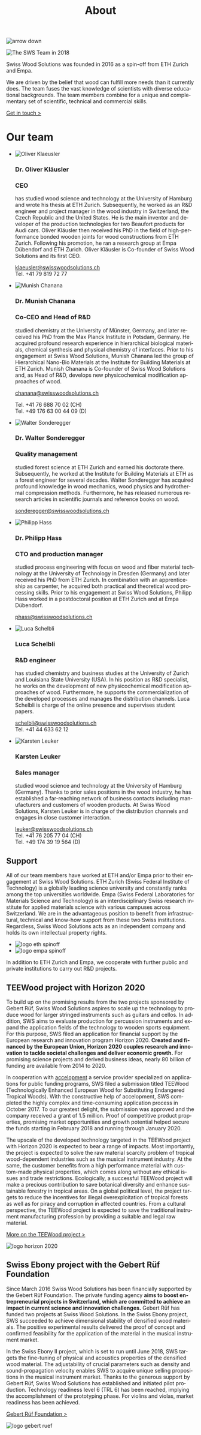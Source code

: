 ﻿---
lang: en
title: 'About'
order: 6
---

<div class="full-width-kenburns">
<div class="wrap-bg-image">


![arrow down](/assets/images/arrow-d-white.svg)
</div>
<img srcset="/assets/images/About_1_Tropical_Wood_Tropenholz_Ersatz_Replacement_Alternative_Sonowood_Ebony_Ebenholz_Swiss_Wood_Solutions_Klimaschutz_ETH_Zuerich_Startup_Schweiz_Switzerland.jpg"
     src="/assets/images/team_cover.jpg" alt="The SWS Team in 2018">
</div>

<div class="full-width">
<div class="wrap -cols2">

Swiss Wood Solutions was founded in 2016 as a spin-off from ETH Zurich
and Empa.

We are driven by the belief that wood can fulfill more needs
than it currently does. The team fuses the vast knowledge of scientists
with diverse educational backgrounds. The team members combine for a
unique and complementary set of scientific, technical and commercial
skills.

<a class="btn -red" href="/en/contact">Get in touch ></a>

# Our team

  - ![Oliver Klaeusler](/assets/images/About_5_Oliver_Kläusler_Tropical_Wood_Tropenholz_Ersatz_Alternative_Sonowood_Ebony_Ebenholz_SwissWoodSolutions_Klimaschutz_ETH_Zuerich_Startup_Schweiz_Switzerland.jpg)
    ### Dr. Oliver Kläusler
    ### CEO

    has studied wood science and technology at the University of Hamburg and wrote his thesis at ETH Zurich. 
    Subsequently, he worked as an R\&D engineer and project manager in the wood industry
    in Switzerland, the Czech Republic and the United States. He is the
    main inventor and developer of the production technologies for two
    Beaufort products for Audi cars. Oliver Kläusler then received his PhD in the field of high-performance bonded wooden joints for wood constructions from ETH Zurich. Following his promotion, he ran
    a research group at Empa Dübendorf and ETH Zurich. Oliver
    Kläusler is Co-founder of Swiss Wood Solutions and its first
    CEO.

    <klaeusler@swisswoodsolutions.ch>  
    Tel. +41 79 819 72 77

  - ![Munish Chanana](/assets/images/About_4_Munish_Chanana_Tropical_Wood_Tropenholz_Ersatz_Alternative_Sonowood_Ebony_Ebenholz_SwissWoodSolutions_Klimaschutz_ETH_Zuerich_Startup_Schweiz_Switzerland.jpg)
    ### Dr. Munish Chanana
    ### Co-CEO and Head of R\&D

    studied chemistry at the University of Münster, Germany, and later
    received his PhD from the Max Planck Institute in Potsdam, Germany. He
    acquired profound research experience in hierarchical biological
    materials, chemical synthesis and physical chemistry of interfaces.
    Prior to his engagement at Swiss Wood Solutions, Munish Chanana led
    the group of Hierarchical Nano-Bio Materials at the Institute for
    Building Materials at ETH Zurich. Munish Chanana is Co-founder of Swiss Wood Solutions and, as Head of R\&D, develops new physicochemical modification approaches of wood.

    <chanana@swisswoodsolutions.ch>
    
    Tel. +41 76 688 70 02 (CH)  
    Tel. +49 176 63 00 44 09 (D)

  - ![Walter Sonderegger](/assets/images/About_7_Walter_Sonderegger_Tropical_Wood_Tropenholz_Ersatz_Alternative_Sonowood_Ebony_Ebenholz_SwissWoodSolutions_Klimaschutz_ETH_Zuerich_Schweiz_Switzerland.jpg)
    ### Dr. Walter Sonderegger
    ### Quality management

    studied forest science at ETH Zurich and earned his doctorate there. Subsequently, he worked at the
    Institute for Building Materials at ETH as a forest engineer for several decades. Walter
    Sonderegger has acquired profound knowledge in wood mechanics, wood
    physics and hydrothermal compression methods. Furthermore, he has
    released numerous research articles in scientific journals and
    reference books on wood.

    <sonderegger@swisswoodsolutions.ch>

  - ![Philipp Hass](/assets/images/About_6_Philipp_Hass_Tropical_Wood_Tropenholz_Ersatz_Alternative_Sonowood_Ebony_Ebenholz_SwissWoodSolutions_Klimaschutz_ETH_Zuerich_Startup_Schweiz_Switzerland.jpg)
    ### Dr. Philipp Hass
    ### CTO and production manager 

    studied process engineering with focus on wood and fiber material
    technology at the University of Technology in Dresden (Germany) and
    later received his PhD from ETH Zurich. In combination with an
    apprenticeship as carpenter, he acquired both practical and
    theoretical wood processing skills. Prior to his engagement at Swiss
    Wood Solutions, Philipp Hass worked in a postdoctoral position at
    ETH Zurich and at Empa Dübendorf.

    <phass@swisswoodsolutions.ch>

  - ![Luca Schelbli](/assets/images/About_3_Luca_Schelbli_Tropical_Wood_Tropenholz_Ersatz_Alternative_Sonowood_Ebony_Ebenholz_SwissWoodSolutions_Klimaschutz_ETH_Zuerich_Startup_Schweiz_Switzerland.jpg)
    ### Luca Schelbli
    ### R\&D engineer

    has studied chemistry and business studies at the University of
    Zurich and Louisiana State University (USA). In his position as R\&D
    specialist, he works on the development of new physicochemical
    modification approaches of wood. Furthermore, he supports the
    commercialization of the developed processes and manages the distribution channels. Luca Schelbli is charge of the online presence and supervises student papers.

    <schelbli@swisswoodsolutions.ch>  
    Tel. +41 44 633 62 12

  - ![Karsten Leuker](/assets/images/About_2_Karsten_Leuker_Tropical_Wood_Tropenholz_Ersatz_Alternative_Sonowood_Ebony_Ebenholz_SwissWoodSolutions_Klimaschutz_ETH_Zuerich_Startup_Schweiz_Switzerland.jpg)
    ### Karsten Leuker
    ### Sales manager

    studied wood science and technology at the University of Hamburg
    (Germany). Thanks to prior sales positions in the wood industry, he
    has established a far-reaching network of business contacts
    including manufacturers and customers of wooden products. At Swiss
    Wood Solutions, Karsten Leuker is in charge of the distribution
    channels and engages in close customer interaction.

    <leuker@swisswoodsolutions.ch>  
    Tel. +41 76 205 77 04 (CH)  
    Tel. +49 174 39 19 564 (D)

</div>
</div>

<div class="full-width-grey">
<div class="wrap -cols2">

## Support

All of our team members have worked at ETH and/or Empa prior to their engagement at Swiss Wood Solutions. ETH Zurich (Swiss Federal Institute of Technology)
is a globally leading science university and constantly ranks among the
top universities worldwide. Empa (Swiss Federal Laboratories for
Materials Science and Technology) is an interdisciplinary Swiss research
institute for applied materials science with various campuses across
Switzerland. We are in the advantageous position
to benefit from infrastructural, technical and know-how support from
these two Swiss institutions. Regardless, Swiss Wood Solutions acts as
an independent company and holds its own intellectual property
rights.

  - ![logo eth spinoff](/assets/images/Partner_4_ETH_Tropical_Wood_Tropenholz_Ersatz_Replacement_Alternative_Swiss_Ebony_Ebenholz_Palisander_Holz_Experten_SwissWoodSolutions_Klimaschutz_ETH_Zuerich.jpg)
  - ![logo empa spinoff](/assets/images/Partner_5_Empa_Tropical_Wood_Tropenholz_Ersatz_Replacement_Alternative_Swiss_Ebony_Ebenholz_Palisander_Holz_Experten_SwissWoodSolutions_Klimaschutz_ETH_Zuerich.jpg)

In addition to ETH Zurich and Empa, we cooperate with further public and private institutions to carry out R\&D projects.

</div>
</div>

<div class="full-width">
<div class="wrap">

## TEEWood project with Horizon 2020

To build up on the promising results from the two projects sponsored by
Gebert Rüf, Swiss Wood Solutions aspires to scale up the technology to
produce wood for larger stringed instruments such as guitars and cellos.
In addition, SWS aims to evaluate production for percussion instruments
and expand the application fields of the technology to wooden sports
equipment. For this purpose, SWS filed an application for financial
support by the European research and innovation program Horizon 2020.
**Created and financed by the European Union, Horizon 2020 couples
research and innovation to tackle societal challenges and deliver
economic growth.** For promising science projects and derived business
ideas, nearly 80 billion of funding are available from 2014 to 2020.

In cooperation with [accelopment](http://www.accelopment.com) a service
provider specialized on applications for public funding programs, SWS
filed a submission titled TEEWood (Technologically Enhanced European
Wood for Substituting Endangered Tropical Woods). With the constructive
help of accelopment, SWS completed the highly complex and time-consuming
application process in October 2017. To our greatest delight, the
submission was approved and the company received a grant of 1.5
million. Proof of competitive product properties, promising market
opportunities and growth potential helped secure the funds starting in
February 2018 and running through January 2020.

The upscale of the developed technology targeted in the TEEWood project
with Horizon 2020 is expected to bear a range of impacts. Most
importantly, the project is expected to solve the raw material scarcity
problem of tropical wood-dependent industries such as the musical
instrument industry. At the same, the customer benefits from a high
performance material with custom-made physical properties, which comes
along without any ethical issues and trade restrictions. Ecologically, a
successful TEEWood project will make a precious contribution to save
botanical diversity and enhance sustainable forestry in tropical areas.
On a global political level, the project targets to reduce the
incentives for illegal overexploitation of tropical forests as well as
for piracy and corruption in affected countries. From a cultural
perspective, the TEEWood project is expected to save the traditional
instrument manufacturing profession by providing a suitable and legal
raw material.

<a class="btn -red" href="https://cordis.europa.eu/project/rcn/213850/factsheet/en" target="_blank">More on the TEEWood project ></a>

![logo horizon 2020](/assets/images/Partner_6_Horizon2020_Tropical_Wood_Tropenholz_Ersatz_Replacement_Alternative_Swiss_Ebony_Ebenholz_Palisander_Holz_SwissWoodSolutions_Klimaschutz_ETH_Switzerland.png)

</div>
</div>

<div class="full-width-grey">
<div class="wrap -cols2">

## Swiss Ebony project with the Gebert Rüf Foundation

Since March 2016 Swiss Wood Solutions has been financially supported by
the Gebert Rüf Foundation. The private funding agency **aims to boost
entrepreneurial projects in Switzerland, which are committed to achieve
an impact in current science and innovation challenges.** Gebert Rüf has
funded two projects at Swiss Wood Solutions. In the Swiss Ebony
project, SWS succeeded to achieve dimensional stability of densified
wood materials. The positive experimental results delivered the proof of
concept and confirmed feasibility for the application of the material in
the musical instrument market.

In the Swiss Ebony II project, which is set to run until June 2018, SWS
targets the fine-tuning of physical and acoustics properties of the
densified wood material. The adjustability of crucial parameters such as
density and sound-propagation velocity enables SWS to acquire unique
selling propositions in the musical instrument market. Thanks to the
generous support by Gebert Rüf, Swiss Wood Solutions has established and
initiated pilot production. Technology readiness level 6 (TRL 6) has
been reached, implying the accomplishment of the prototyping phase. For
violins and violas, market readiness has been achieved.

<a class="btn" href="https://www.grstiftung.ch/de.html" target="_blank">Gebert Rüf Foundation ></a>

![logo gebert ruef](/assets/images/Partner_7_GebertRüf_Tropical_Wood_Tropenholz_Ersatz_Replacement_Alternative_Swiss_Ebony_Ebenholz_Palisander_Holz_SwissWoodSolutions_Klimaschutz_ETH_Switzerland.png)

</div>
</div>

